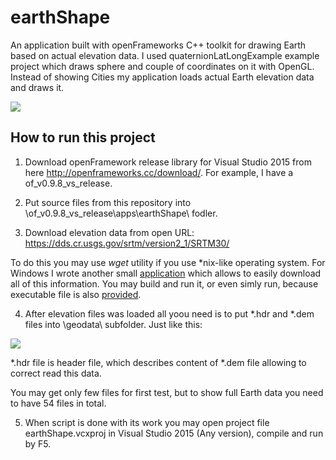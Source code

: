 # earthShape
An application built with openFrameworks C++ toolkit for drawing Earth based on actual elevation data. I used quaternionLatLongExample example project which draws sphere and couple of coordinates on it with OpenGL. Instead of showing Cities my application loads actual Earth elevation data and draws it.

![](https://optiklab.github.io/blog/img/earthShapeResult.jpg)

How to run this project
-----------------------

1. Download openFramework release library for Visual Studio 2015 from here http://openframeworks.cc/download/. For example, I have a of_v0.9.8_vs_release.

2. Put source files from this repository into \of_v0.9.8_vs_release\apps\earthShape\ fodler.

3. Download elevation data from open URL: https://dds.cr.usgs.gov/srtm/version2_1/SRTM30/

To do this you may use *wget* utility if you use *nix-like operating system. For Windows I wrote another small [application](https://github.com/optiklab/DirCopierApp) which allows to easily download all of this information. You may build and run it, or even simly run, because executable file is also [provided](https://github.com/optiklab/DirCopierApp/tree/master/DirCopierApp/bin/Release).

4. After elevation files was loaded all yoou need is to put *.hdr and *.dem files into \geodata\ subfolder. Just like this:

![](https://optiklab.github.io/blog/img/earthShape.jpg)

*.hdr file is header file, which describes content of *.dem file allowing to correct read this data.

You may get only few files for first test, but to show full Earth data you need to have 54 files in total.

5. When script is done with its work you may open project file earthShape.vcxproj in Visual Studio 2015 (Any version), compile and run by F5.
